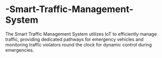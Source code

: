 # -Smart-Traffic-Management-System
The Smart Traffic Management System utilizes IoT to efficiently manage traffic, providing dedicated pathways for emergency vehicles and monitoring traffic violators round the clock for dynamic control during emergencies.
